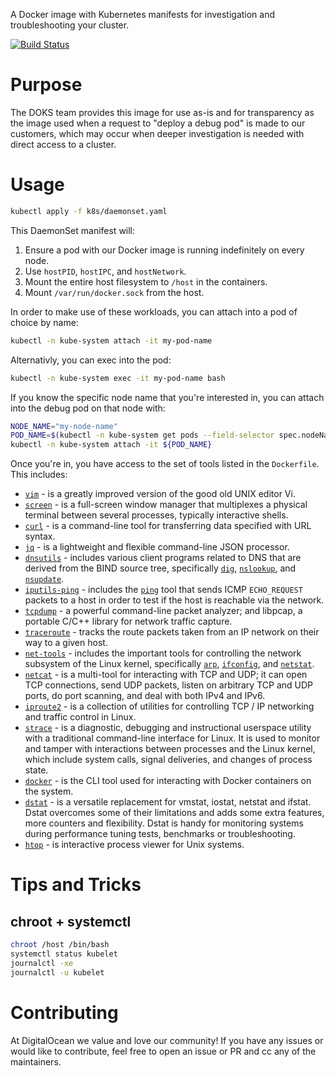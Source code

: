 A Docker image with Kubernetes manifests for investigation and troubleshooting your cluster.

[![Build Status](https://travis-ci.org/digitalocean/doks-debug.svg?branch=master)](https://travis-ci.org/digitalocean/doks-debug)

# Purpose

The DOKS team provides this image for use as-is and for transparency as the image used when a request to "deploy a debug pod" is made to our customers, which may occur when deeper investigation is needed with direct access to a cluster.

# Usage

```bash
kubectl apply -f k8s/daemonset.yaml
```

This DaemonSet manifest will:

 1. Ensure a pod with our Docker image is running indefinitely on every node.
 2. Use `hostPID`, `hostIPC`, and `hostNetwork`.
 3. Mount the entire host filesystem to `/host` in the containers.
 4. Mount `/var/run/docker.sock` from the host.

In order to make use of these workloads, you can attach into a pod of choice by name:

```bash
kubectl -n kube-system attach -it my-pod-name
```

Alternativly, you can exec into the pod:

```bash
kubectl -n kube-system exec -it my-pod-name bash
```

If you know the specific node name that you're interested in, you can attach into the debug pod on that node with:

```bash
NODE_NAME="my-node-name"
POD_NAME=$(kubectl -n kube-system get pods --field-selector spec.nodeName=${NODE_NAME} -ojsonpath='{.items[0].metadata.name}')
kubectl -n kube-system attach -it ${POD_NAME}
```

Once you're in, you have access to the set of tools listed in the `Dockerfile`. This includes:

 - [`vim`](https://github.com/vim/vim) - is a greatly improved version of the good old UNIX editor Vi.
 - [`screen`](https://www.gnu.org/software/screen/) - is a full-screen window manager that multiplexes a physical terminal between several processes, typically interactive shells.
 - [`curl`](https://github.com/curl/curl) - is a command-line tool for transferring data specified with URL syntax.
 - [`jq`](https://github.com/stedolan/jq) - is a lightweight and flexible command-line JSON processor.
 - [`dnsutils`](https://packages.debian.org/stretch/dnsutils) - includes various client programs related to DNS that are derived from the BIND source tree, specifically [`dig`](https://linux.die.net/man/1/dig), [`nslookup`](https://linux.die.net/man/1/nslookup), and [`nsupdate`](https://linux.die.net/man/8/nsupdate).
 - [`iputils-ping`](https://packages.debian.org/stretch/iputils-ping) - includes the [`ping`](https://linux.die.net/man/8/ping) tool that sends ICMP `ECHO_REQUEST` packets to a host in order to test if the host is reachable via the network.
 - [`tcpdump`](https://www.tcpdump.org/) - a powerful command-line packet analyzer; and libpcap, a portable C/C++ library for network traffic capture.
 - [`traceroute`](https://linux.die.net/man/8/traceroute) - tracks the route packets taken from an IP network on their way to a given host.
 - [`net-tools`](https://packages.debian.org/stretch/net-tools) - includes the important tools for controlling the network subsystem of the Linux kernel, specifically [`arp`](http://man7.org/linux/man-pages/man8/arp.8.html), [`ifconfig`](https://linux.die.net/man/8/ifconfig), and [`netstat`](https://linux.die.net/man/8/netstat).
 - [`netcat`](https://linux.die.net/man/1/nc) - is a multi-tool for interacting with TCP and UDP; it can open TCP connections, send UDP packets, listen on arbitrary TCP and UDP ports, do port scanning, and deal with both IPv4 and IPv6.
 - [`iproute2`](https://wiki.linuxfoundation.org/networking/iproute2) - is a collection of utilities for controlling TCP / IP networking and traffic control in Linux.
 - [`strace`](https://github.com/strace/strace) - is a diagnostic, debugging and instructional userspace utility with a traditional command-line interface for Linux. It is used to monitor and tamper with interactions between processes and the Linux kernel, which include system calls, signal deliveries, and changes of process state.
 - [`docker`](https://docs.docker.com/engine/reference/commandline/cli/) - is the CLI tool used for interacting with Docker containers on the system.
 - [`dstat`](http://dag.wiee.rs/home-made/dstat/) - is a versatile replacement for vmstat, iostat, netstat and ifstat. Dstat overcomes some of their limitations and adds some extra features, more counters and flexibility. Dstat is handy for monitoring systems during performance tuning tests, benchmarks or troubleshooting.
 - [`htop`](https://hisham.hm/htop/) - is interactive process viewer for Unix systems.

# Tips and Tricks

## chroot + systemctl

```bash
chroot /host /bin/bash
systemctl status kubelet
journalctl -xe
journalctl -u kubelet
```

# Contributing

 At DigitalOcean we value and love our community! If you have any issues or would like to contribute, feel free to open an issue or PR and cc any of the maintainers.
